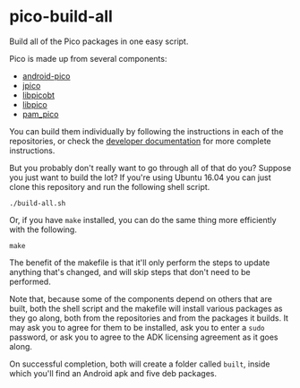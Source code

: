 # pico-build-all

Build all of the Pico packages in one easy script.

Pico is made up from several components:

- [android-pico](https://github.com/mypico/android-pico)
- [jpico](https://github.com/mypico/jpico)
- [libpicobt](https://github.com/mypico/libpicobt)
- [libpico](https://github.com/mypico/libpico)
- [pam_pico](https://github.com/mypico/pam_pico)

You can build them individually by following the instructions in each of the repositories, or check the [developer documentation](https://docs.mypico.org/developer/) for more complete instructions.

But you probably don't really want to go through all of that do you? Suppose you just want to build the lot? If you're using Ubuntu 16.04 you can just clone this repository and run the following shell script.

```
./build-all.sh
```

Or, if you have `make` installed, you can do the same thing more efficiently with the following.
```
make
```

The benefit of the makefile is that it'll only perform the steps to update anything that's changed, and will skip steps that don't need to be performed.

Note that, because some of the components depend on others that are built, both the shell script and the makefile will install various packages as they go along, both from the repositories and from the packages it builds. It may ask you to agree for them to be installed, ask you to enter a `sudo` password, or ask you to agree to the ADK licensing agreement as it goes along.

On successful completion, both will create a folder called `built`, inside which you'll find an Android apk and five deb packages.
